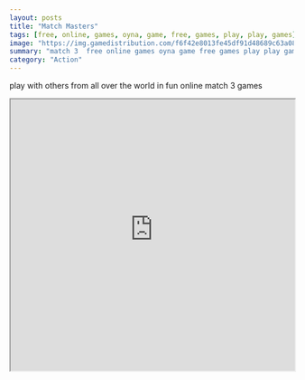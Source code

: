 ```yaml
---
layout: posts
title: "Match Masters"
tags: [free, online, games, oyna, game, free, games, play, play, games]
image: "https://img.gamedistribution.com/f6f42e8013fe45df91d48689c63a08d1.jpg"
summary: "match 3  free online games oyna game free games play play games"
category: "Action"
---
```


play with others from all over the world in fun online match 3 games

<iframe width="100%" height="480px;" src="https://html5.gamedistribution.com/f6f42e8013fe45df91d48689c63a08d1/"></iframe>